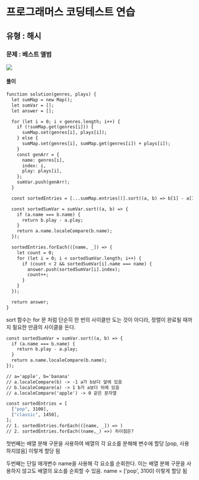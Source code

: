# 프로그래머스 코딩테스트 연습

## 유형 : 해시

### 문제 : 베스트 앨범

![](https://velog.velcdn.com/images/kkb4363/post/1f565882-5e23-46ae-8f07-d0cfa1204506/image.PNG)

#### 풀이

```1
function solution(genres, plays) {
  let sumMap = new Map();
  let sumVar = [];
  let answer = [];

  for (let i = 0; i < genres.length; i++) {
    if (!sumMap.get(genres[i])) {
      sumMap.set(genres[i], plays[i]);
    } else {
      sumMap.set(genres[i], sumMap.get(genres[i]) + plays[i]);
    }
    const genArr = {
      name: genres[i],
      index: i,
      play: plays[i],
    };
    sumVar.push(genArr);
  }

  const sortedEntries = [...sumMap.entries()].sort((a, b) => b[1] - a[1]);

  const sortedSumVar = sumVar.sort((a, b) => {
    if (a.name === b.name) {
      return b.play - a.play;
    }
    return a.name.localeCompare(b.name);
  });

  sortedEntries.forEach(([name, _]) => {
    let count = 0;
    for (let i = 0; i < sortedSumVar.length; i++) {
      if (count < 2 && sortedSumVar[i].name === name) {
        answer.push(sortedSumVar[i].index);
        count++;
      }
    }
  });

  return answer;
}
```

sort 함수는 for 문 처럼 단순히 한 번의 사이클만 도는 것이 아디라, 정렬이 완료될 때까지 필요한 만큼의 사이클을 돈다.

```1
const sortedSumVar = sumVar.sort((a, b) => {
  if (a.name === b.name) {
    return b.play - a.play;
  }
  return a.name.localeCompare(b.name);
});

// a='apple', b='banana'
// a.localeCompare(b) -> -1 a가 b보다 앞에 있음
// b.localeCompare(a) -> 1 b가 a보다 뒤에 있음
// a.localeCompare('apple') -> 0 같은 문자열
```

```1
const sortedEntries = [
  ["pop", 3100],
  ["classic", 1450],
];
// 1. sortedEntries.forEach(([name, _]) => )
// 2. sortedEntries.forEach((name,_) =>) 차이점은?
```

첫번째는 배열 분해 구문을 사용하여 배열의 각 요소를 분해해 변수에 할당
[pop, 사용하지않음] 이렇게 할당 됨

두번째는 단일 매개변수 name을 사용해 각 요소를 순회한다.
이는 배열 분해 구문을 사용하지 않고도 배열의 요소를 순회할 수 있음.
name = ['pop', 3100] 이렇게 할당 됨
